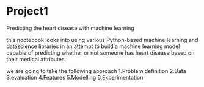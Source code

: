 # Project1
Predicting the heart disease with machine learning

this nootebook looks into using various Python-based machine learning and datascience libraries in an attempt to build a machine learning model capable of predicting whether or not someone has heart disease based on their medical attributes.

we are going to take the following approach 1.Problem definition 2.Data 3.evaluation 4.Features 5.Modelling 6.Experimentation
